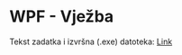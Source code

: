 # WPF - Vježba

Tekst zadatka i izvršna (.exe) datoteka: [Link](https://drive.google.com/open?id=1FC3Ntj9XTzI1vKYZ1sBIt7v954cvnlzi)
